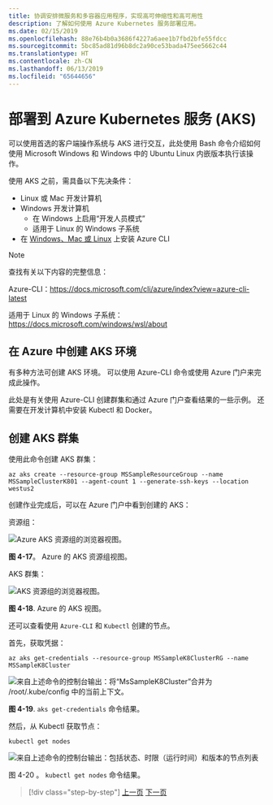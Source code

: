 ```yaml
---
title: 协调安排微服务和多容器应用程序，实现高可伸缩性和高可用性
description: 了解如何使用 Azure Kubernetes 服务部署应用。
ms.date: 02/15/2019
ms.openlocfilehash: 88e76b4b0a3686f4227a6aee1b7fbd2bfe55fdcc
ms.sourcegitcommit: 5bc85ad81d96b8dc2a90ce53bada475ee5662c44
ms.translationtype: HT
ms.contentlocale: zh-CN
ms.lasthandoff: 06/13/2019
ms.locfileid: "65644656"
---
```

# <a name="deploy-to-azure-kubernetes-service-aks"></a>部署到 Azure Kubernetes 服务 (AKS)

可以使用首选的客户端操作系统与 AKS 进行交互，此处使用 Bash 命令介绍如何使用 Microsoft Windows 和 Windows 中的 Ubuntu Linux 内嵌版本执行该操作。

使用 AKS 之前，需具备以下先决条件：

- Linux 或 Mac 开发计算机
- Windows 开发计算机
  - 在 Windows 上启用“开发人员模式”
  - 适用于 Linux 的 Windows 子系统
- 在 [Windows、Mac 或 Linux](https://docs.microsoft.com/cli/azure/install-azure-cli?view=azure-cli-latest) 上安装 Azure CLI

> [!NOTE]
> 查找有关以下内容的完整信息：
>
> Azure-CLI：<https://docs.microsoft.com/cli/azure/index?view=azure-cli-latest>
>
> 适用于 Linux 的 Windows 子系统：<https://docs.microsoft.com/windows/wsl/about>

## <a name="create-the-aks-environment-in-azure"></a>在 Azure 中创建 AKS 环境

有多种方法可创建 AKS 环境。 可以使用 Azure-CLI 命令或使用 Azure 门户来完成此操作。

此处是有关使用 Azure-CLI 创建群集和通过 Azure 门户查看结果的一些示例。 还需要在开发计算机中安装 Kubectl 和 Docker。  

## <a name="create-the-aks-cluster"></a>创建 AKS 群集

使用此命令创建 AKS 群集：

```console
az aks create --resource-group MSSampleResourceGroup --name MSSampleClusterK801 --agent-count 1 --generate-ssh-keys --location westus2
```

创建作业完成后，可以在 Azure 门户中看到创建的 AKS：

资源组：

![Azure AKS 资源组的浏览器视图。](media/aks-resource-group-view.png)

**图 4-17**。 Azure 的 AKS 资源组视图。

AKS 群集：

![AKS 资源组的浏览器视图。](media/aks-cluster-view.png)

**图 4-18**. Azure 的 AKS 视图。

还可以查看使用 `Azure-CLI` 和 `Kubectl` 创建的节点。

首先，获取凭据：

```console
az aks get-credentials --resource-group MSSampleK8ClusterRG --name MSSampleK8Cluster
```

![来自上述命令的控制台输出：将“MsSampleK8Cluster”合并为 /root/.kube/config 中的当前上下文。](media/get-credentials-command-result.png)

**图 4-19**. `aks get-credentials` 命令结果。

然后，从 Kubectl 获取节点：

```console
kubectl get nodes
```

![来自上述命令的控制台输出：包括状态、时限（运行时间）和版本的节点列表](media/kubectl-get-nodes-command-result.png)

图 4-20  。 `kubectl get nodes` 命令结果。

>[!div class="step-by-step"]
>[上一页](orchestrate-high-scalability-availability.md)
>[下一页](docker-apps-development-environment.md)
